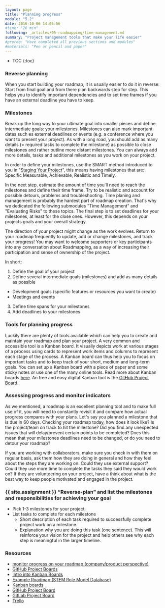 ```yaml
---
layout: page
title: "Planning progress"
module: "5.2"
date: 2016-10-06 14:05:56
#time: "20 min"
following: _articles/05-roadmapping/time-management.md
summary: "Project management tools that make your life easier"
#prereq: "Have completed all previous sections and modules"
#materials: "Pen or pencil and paper"
---
```


* TOC
{:toc}

### Reverse planning
When you start building your roadmap, it is usually easier to do it in reverse: Start from final goal and from there plan backwards step for step. This helps you to identify important dependencies and to set time frames if you have an external deadline you have to keep.  


### Milestones
Break up the long way to your ultimate goal into smaller pieces and define intermediate goals: your milestones. Milestones can also mark important dates such es external deadlines or events (e.g. a conference where you want to present your project). As with a long road, you should add as many details (= required tasks to complete the milestone) as possible to close milestones and rather outline more distant milestones. You can always add more details, tasks and additional milestones as you work on your project.

In order to define your milestones, use the SMART method introduced to you in "[Staging Your Project](https://curriculum.openhardware.space/articles/02-staging-your-project/)", this means having milestones that are: Specific Measurable, Achievable, Realistic and Timely.

In the next step, estimate the amount of time you'll need to reach the milestones and define their time frame. Try to be realistic and account for possible detours, problems and troubleshooting. Time planing and management is probably the hardest part of roadmap creation. That's why we dedicated the following submodules "Time Management" and "Evaluating Risks" to these topics. The final step is to set deadlines for your milestones, at least for the close ones. However, this depends on your projects goals and your overall strategy.

The direction of your project might change as the work evolves. Return to your roadmap frequently to update, add or change milestones, and track your progress! You may want to welcome supporters or key participants into any conversation about Roadmapping, as a way of increasing their participation and sense of ownership of the project.

In short:
1. Define the goal of your project
2. Define several intermediate goals (milestones) and add as many details as possible
  - Development goals (specific features or resources you want to create)
  - Meetings and events
3. Define time spans for your milestones
4. Add deadlines to your milestones

### Tools for planning progress

Luckily there are plenty of tools available which can help you to create and maintain your roadmap and plan your project. A very common and accessible tool is a Kanban board. It visually depicts work at various stages of a process using cards to represent work items and columns to represent each stage of the process. A Kanban board can thus help you to focus on important tasks and to keep track of your short, medium and long-term goals. You can set up a Kanban board with a piece of paper and some sticky notes or use one of the many online tools. Read more about Kanban boards [here](https://kanbanize.com/kanban-resources/getting-started/what-is-kanban-board). An free and easy digital Kanban tool is the [GitHub Project Board](https://docs.github.com/en/github/managing-your-work-on-github/tracking-the-progress-of-your-work-with-project-boards).

### Assessing progress and monitor indicators

As we mentioned, a roadmap is an excellent planning tool and to make full use of it, you will need to constantly revisit it and compare how actual progress compares with your plans. Let's say you planned a milestone that is due in 60 days. Checking your roadmap today, how does it look like? Is the project/team on track to hit the milestone? Did you find any unexpected issues that will delay/prevent certain points to be completed? Does this mean that your milestones deadlines need to be changed, or do you need to detour your roadmap?

If you are working with collaborators, make sure you check in with them on regular basis, ask them how they are doing in general and how they feel about the steps they are working on. Could they use external support? Could they use more time to complete the tasks they said they would work on? If they are volunteering on your project, have a think about what is the best way to keep people motivated and engaged in the project.

### {{ site.assignment }} “Reverse-plan” and list the milestones and responsibilities for achieving your goal
- Pick 1-3 milestones for your project.
- List tasks to complete for each milestone
  - Short description of each task required to successfully complete project work on a milestone.
  - Explanation why you are doing this task (one sentence). This will reinforce your vision for the project and help others see why each step is meaningful in the larger timeline.

### Resources
- [monitor progress on your roadmap (company/product perspective)](https://gruppdigital.com/our-services/technology-roadmap/4b-monitor-progress-implementing-roadmap)
- [GitHub Project Boards](https://docs.github.com/en/github/managing-your-work-on-github/tracking-the-progress-of-your-work-with-project-boards)
- [Intro into Kanban Boards](https://kanbanize.com/kanban-resources/getting-started/what-is-kanban-board)
- [Example Roadmap (STEM Role Model Database)](https://github.com/KirstieJane/STEMMRoleModels/issues/1)     
- [Kanban boards](https://kanbanize.com/kanban-resources/getting-started/what-is-kanban-board)      
- [GitHub Project Board](https://docs.github.com/en/github/managing-your-work-on-github/tracking-the-progress-of-your-work-with-project-boards)
- [GitLab Project Board](https://docs.gitlab.com/ee/user/project/issue_board.html)
- [Trello](https://trello.com/)
